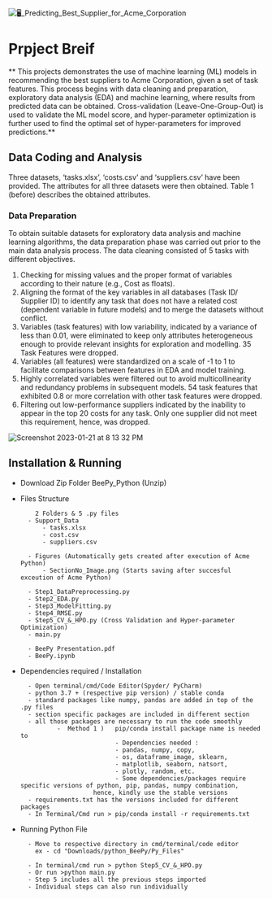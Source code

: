 

![🖥_Predicting_Best_Supplier_for_Acme_Corporation](https://user-images.githubusercontent.com/67644483/213885099-a51caad6-8472-4ff0-9bd0-c56734c7318b.png)

# **Prpject Breif**

** This projects demonstrates the use of machine learning (ML) models in recommending the best suppliers to Acme Corporation, given a set of task features. This process begins with data cleaning and preparation, exploratory data analysis (EDA) and machine learning, where results from predicted data can be obtained. Cross-validation (Leave-One-Group-Out) is used to validate the ML model score, and hyper-parameter optimization is further used to find the optimal set of hyper-parameters for improved predictions.**

## Data Coding and Analysis

Three datasets, ‘tasks.xlsx’, ‘costs.csv’ and ‘suppliers.csv’ have been provided. The attributes for all three datasets were then obtained. Table 1 (before) describes the obtained attributes.

### Data Preparation 

To obtain suitable datasets for exploratory data analysis and machine learning algorithms, the data preparation phase was carried out prior to the main data analysis process.
The data cleaning consisted of 5 tasks with different objectives.
1. Checking for missing values and the proper format of variables according to their nature (e.g., Cost as floats).
2. Aligning the format of the key variables in all databases (Task ID/ Supplier ID) to identify any task that does not have a related cost (dependent variable in future models) and to merge the datasets without conflict.
3. Variables (task features) with low variability, indicated by a variance of less than 0.01, were eliminated to keep only attributes heterogeneous enough to provide relevant insights for exploration and modelling. 35 Task Features were dropped.
4. Variables (all features) were standardized on a scale of -1 to 1 to facilitate comparisons between features in EDA and model training.
5. Highly correlated variables were filtered out to avoid multicollinearity and redundancy problems in subsequent models. 54 task features that exhibited 0.8 or more correlation with other task features were dropped.
6. Filtering out low-performance suppliers indicated by the inability to appear in the top 20 costs for any task. Only one supplier did not meet this requirement, hence, was dropped.

![Screenshot 2023-01-21 at 8 13 32 PM](https://user-images.githubusercontent.com/67644483/213885468-0135a47e-9e94-4710-b00f-645b00b36895.png)


 ## Installation & Running

- Download Zip Folder BeePy_Python (Unzip)

- Files Structure

          2 Folders & 5 .py files
        - Support_Data
            - tasks.xlsx
            - cost.csv
            - suppliers.csv

        - Figures (Automatically gets created after execution of Acme Python)
            - SectionNo_Image.png (Starts saving after succesful exceution of Acme Python)

        - Step1_DataPreprocessing.py
        - Step2_EDA.py
        - Step3_ModelFitting.py
        - Step4_RMSE.py
        - Step5_CV_&_HPO.py (Cross Validation and Hyper-parameter Optimization)
        - main.py
        
        - BeePy Presentation.pdf
        - BeePy.ipynb
    
- Dependencies required / Installation

        - Open terminal/cmd/Code Editor(Spyder/ PyCharm)
        - python 3.7 + (respective pip version) / stable conda
        - standard packages like numpy, pandas are added in top of the .py files
        - section specific packages are included in different section
        - all those packages are necessary to run the code smoothly
                -  Method 1 )   pip/conda install package name is needed to 
                                - Dependencies needed :
                                - pandas, numpy, copy, 
                                - os, dataframe_image, sklearn, 
                                - matplotlib, seaborn, natsort, 
                                - plotly, random, etc.
                                - Some dependencies/packages require specific versions of python, pip, pandas, numpy combination,
                          hence, kindly use the stable versions
        - requirements.txt has the versions included for different packages
        - In Terminal/Cmd run > pip/conda install -r requirements.txt

- Running Python File

        - Move to respective directory in cmd/terminal/code editor 
          ex - cd "Downloads/python_BeePy/Py_Files" 

        - In terminal/cmd run > python Step5_CV_&_HPO.py
        - Or run >python main.py
        - Step 5 includes all the previous steps imported
        - Individual steps can also run individually




